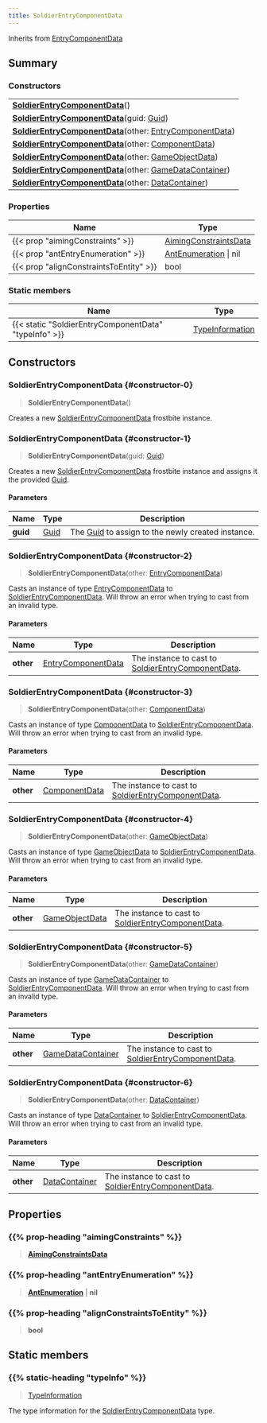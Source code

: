 ```yaml
---
title: SoldierEntryComponentData
---
```


Inherits from 
[EntryComponentData](/vext/ref/fb/entrycomponentdata)

## Summary
### Constructors
| |
| ----------- |
| **[SoldierEntryComponentData](#constructor-0)**() |
| **[SoldierEntryComponentData](#constructor-1)**(guid: [Guid](/vext/ref/shared/class/guid)) |
| **[SoldierEntryComponentData](#constructor-2)**(other: [EntryComponentData](/vext/ref/fb/entrycomponentdata)) |
| **[SoldierEntryComponentData](#constructor-3)**(other: [ComponentData](/vext/ref/fb/componentdata)) |
| **[SoldierEntryComponentData](#constructor-4)**(other: [GameObjectData](/vext/ref/fb/gameobjectdata)) |
| **[SoldierEntryComponentData](#constructor-5)**(other: [GameDataContainer](/vext/ref/fb/gamedatacontainer)) |
| **[SoldierEntryComponentData](#constructor-6)**(other: [DataContainer](/vext/ref/shared/class/datacontainer)) |

### Properties
| Name | Type |
| ---- | ---- |
| {{< prop "aimingConstraints" >}} | [AimingConstraintsData](/vext/ref/fb/aimingconstraintsdata) |
| {{< prop "antEntryEnumeration" >}} | [AntEnumeration](/vext/ref/fb/antenumeration) \| nil |
| {{< prop "alignConstraintsToEntity" >}} | bool |

### Static members
| Name | Type |
| ---- | ---- |
| {{< static "SoldierEntryComponentData" "typeInfo" >}} | [TypeInformation](/vext/ref/shared/class/typeinformation) |

## Constructors
### SoldierEntryComponentData {#constructor-0}
> **SoldierEntryComponentData**()

Creates a new [SoldierEntryComponentData](/vext/ref/fb/soldierentrycomponentdata) frostbite instance.

### SoldierEntryComponentData {#constructor-1}
> **SoldierEntryComponentData**(guid: [Guid](/vext/ref/shared/class/guid))

Creates a new [SoldierEntryComponentData](/vext/ref/fb/soldierentrycomponentdata) frostbite instance and assigns it the provided [Guid](/vext/ref/shared/class/guid).

#### Parameters
| Name | Type | Description |
| ---- | ---- | ----------- |
| **guid** | [Guid](/vext/ref/shared/class/guid) | The [Guid](/vext/ref/shared/class/guid) to assign to the newly created instance. |

### SoldierEntryComponentData {#constructor-2}
> **SoldierEntryComponentData**(other: [EntryComponentData](/vext/ref/fb/entrycomponentdata))

Casts an instance of type [EntryComponentData](/vext/ref/fb/entrycomponentdata) to [SoldierEntryComponentData](/vext/ref/fb/soldierentrycomponentdata). Will throw an error when trying to cast from an invalid type.

#### Parameters
| Name | Type | Description |
| ---- | ---- | ----------- |
| **other** | [EntryComponentData](/vext/ref/fb/entrycomponentdata) | The instance to cast to [SoldierEntryComponentData](/vext/ref/fb/soldierentrycomponentdata). |

### SoldierEntryComponentData {#constructor-3}
> **SoldierEntryComponentData**(other: [ComponentData](/vext/ref/fb/componentdata))

Casts an instance of type [ComponentData](/vext/ref/fb/componentdata) to [SoldierEntryComponentData](/vext/ref/fb/soldierentrycomponentdata). Will throw an error when trying to cast from an invalid type.

#### Parameters
| Name | Type | Description |
| ---- | ---- | ----------- |
| **other** | [ComponentData](/vext/ref/fb/componentdata) | The instance to cast to [SoldierEntryComponentData](/vext/ref/fb/soldierentrycomponentdata). |

### SoldierEntryComponentData {#constructor-4}
> **SoldierEntryComponentData**(other: [GameObjectData](/vext/ref/fb/gameobjectdata))

Casts an instance of type [GameObjectData](/vext/ref/fb/gameobjectdata) to [SoldierEntryComponentData](/vext/ref/fb/soldierentrycomponentdata). Will throw an error when trying to cast from an invalid type.

#### Parameters
| Name | Type | Description |
| ---- | ---- | ----------- |
| **other** | [GameObjectData](/vext/ref/fb/gameobjectdata) | The instance to cast to [SoldierEntryComponentData](/vext/ref/fb/soldierentrycomponentdata). |

### SoldierEntryComponentData {#constructor-5}
> **SoldierEntryComponentData**(other: [GameDataContainer](/vext/ref/fb/gamedatacontainer))

Casts an instance of type [GameDataContainer](/vext/ref/fb/gamedatacontainer) to [SoldierEntryComponentData](/vext/ref/fb/soldierentrycomponentdata). Will throw an error when trying to cast from an invalid type.

#### Parameters
| Name | Type | Description |
| ---- | ---- | ----------- |
| **other** | [GameDataContainer](/vext/ref/fb/gamedatacontainer) | The instance to cast to [SoldierEntryComponentData](/vext/ref/fb/soldierentrycomponentdata). |

### SoldierEntryComponentData {#constructor-6}
> **SoldierEntryComponentData**(other: [DataContainer](/vext/ref/shared/class/datacontainer))

Casts an instance of type [DataContainer](/vext/ref/shared/class/datacontainer) to [SoldierEntryComponentData](/vext/ref/fb/soldierentrycomponentdata). Will throw an error when trying to cast from an invalid type.

#### Parameters
| Name | Type | Description |
| ---- | ---- | ----------- |
| **other** | [DataContainer](/vext/ref/shared/class/datacontainer) | The instance to cast to [SoldierEntryComponentData](/vext/ref/fb/soldierentrycomponentdata). |

## Properties
### {{% prop-heading "aimingConstraints" %}}
> **[AimingConstraintsData](/vext/ref/fb/aimingconstraintsdata)**

### {{% prop-heading "antEntryEnumeration" %}}
> **[AntEnumeration](/vext/ref/fb/antenumeration)** | **nil**

### {{% prop-heading "alignConstraintsToEntity" %}}
> **bool**

## Static members
### {{% static-heading "typeInfo" %}}
> [TypeInformation](/vext/ref/shared/class/typeinformation)

The type information for the [SoldierEntryComponentData](/vext/ref/fb/soldierentrycomponentdata) type.

